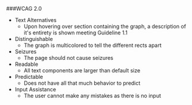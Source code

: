 ###WCAG 2.0  

* Text Alternatives  
  * Upon hovering over section containing the graph, a description of it's entirety is shown meeting Guideline 1.1  
* Distinguishable  
  * The graph is multicolored to tell the different rects apart  
* Seizures  
  * The page should not cause seizures  
* Readable  
  * All text components are larger than default size  
* Predictable  
  * Does not have all that much behavior to predict  
* Input Assistance  
  * The user cannot make any mistakes as there is no input
